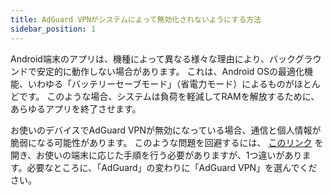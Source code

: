 ```yaml
---
title: AdGuard VPNがシステムによって無効化されないようにする方法
sidebar_position: 1
---
```


Android端末のアプリは、機種によって異なる様々な理由により、バックグラウンドで安定的に動作しない場合があります。 これは、Android OSの最適化機能、いわゆる「バッテリーセーブモード」（省電力モード）によるものがほとんどです。 このような場合、システムは負荷を軽減してRAMを解放するために、あらゆるアプリを終了させます。

お使いのデバイスでAdGuard VPNが無効になっている場合、通信と個人情報が脆弱になる可能性があります。 このような問題を回避するには、 [このリンク](https://kb.adguard.com/ja/android/solving-problems/background-work) を開き、お使いの端末に応じた手順を行う必要がありますが、1つ違いがあります。必要なところに、「AdGuard」の変わりに「AdGuard VPN」を選んでください。 